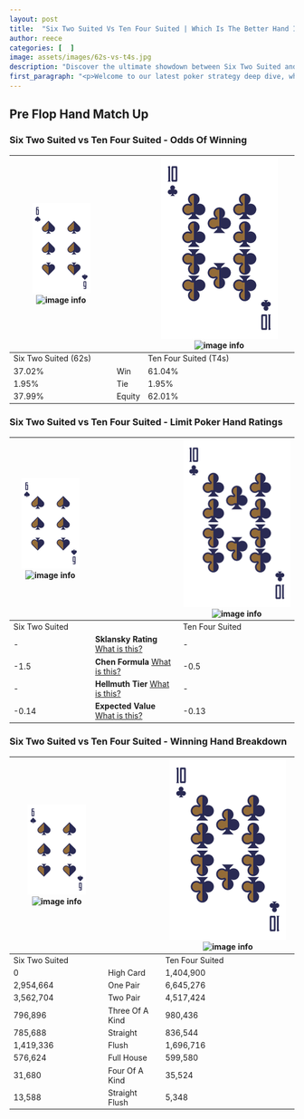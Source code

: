 ```yaml
---
layout: post
title:  "Six Two Suited Vs Ten Four Suited | Which Is The Better Hand In Poker? A Complete Guide"
author: reece
categories: [  ]
image: assets/images/62s-vs-t4s.jpg
description: "Discover the ultimate showdown between Six Two Suited and Ten Four Suited in poker! Uncover the odds, strategies, and scenarios where one hand triumphs over the other. Get ready to up your poker game with this thrilling analysis."
first_paragraph: "<p>Welcome to our latest poker strategy deep dive, where we're pitting two distinct hands against each other in a high-stakes showdown: Six Two Suited vs Ten Four Suited.</p><p>In the dynamic world of poker, every decision counts, and knowing which hand holds the upper hand is key to your success at the table.</p><p>In this article, we'll dissect these two hands, explore the scenarios where one dominates the other, and equip you with the knowledge to make strategic choices that can tip the odds in your favor.</p><p>Get ready to unravel the intriguing dynamics of these poker hands and elevate your game to new heights.</p>"
---
```




[comment]: # (sp0)

## Pre Flop Hand Match Up

<div class="table hand-ratings" markdown="1"> 



### Six Two Suited vs Ten Four Suited - Odds Of Winning


    
| ![image info](assets/images/hand1/6.png) ![image info](assets/images/hand1/2s.png) |  | ![image info](assets/images/hand2/T.png) ![image info](assets/images/hand2/4s.png) |
| -------- | -------- | -------- |
| Six Two Suited (62s) |  | Ten Four Suited (T4s) |
| 37.02% | Win | 61.04% |
| 1.95% | Tie | 1.95% |
| 37.99% | Equity | 62.01% |




[comment]: # (sp1)



### Six Two Suited vs Ten Four Suited - Limit Poker Hand Ratings


    
| ![image info](assets/images/hand1/6.png) ![image info](assets/images/hand1/2s.png) |  | ![image info](assets/images/hand2/T.png) ![image info](assets/images/hand2/4s.png) |
| -------- | -------- | -------- |
| Six Two Suited |  | Ten Four Suited |
| - | **Sklansky Rating** [What is this?](/sklansky-rating-explained) | - |
| -1.5 | **Chen Formula** [What is this?](/chen-formula-explained) | -0.5 |
| - | **Hellmuth Tier** [What is this?](/Hellmuth-tier-explained) | - |
| -0.14 | **Expected Value** [What is this?](/expected-value-explained) | -0.13 |




[comment]: # (sp2)



### Six Two Suited vs Ten Four Suited - Winning Hand Breakdown


    
| ![image info](assets/images/hand1/6.png) ![image info](assets/images/hand1/2s.png) |  | ![image info](assets/images/hand2/T.png) ![image info](assets/images/hand2/4s.png) |
| -------- | -------- | -------- |
| Six Two Suited |  | Ten Four Suited |
| 0 | High Card | 1,404,900 |
| 2,954,664 | One Pair | 6,645,276 |
| 3,562,704 | Two Pair | 4,517,424 |
| 796,896 | Three Of A Kind | 980,436 |
| 785,688 | Straight | 836,544 |
| 1,419,336 | Flush | 1,696,716 |
| 576,624 | Full House | 599,580 |
| 31,680 | Four Of A Kind | 35,524 |
| 13,588 | Straight Flush | 5,348 |




[comment]: # (sp3)



</div>

[comment]: # (sp4)



[comment]: # (sp5)

